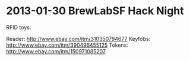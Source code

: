 2013-01-30 BrewLabSF Hack Night
=================================

RFID toys:

Reader:  http://www.ebay.com/itm/310350794677
Keyfobs: http://www.ebay.com/itm/390496455125
Tokens:  http://www.ebay.com/itm/150971085207
